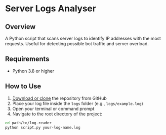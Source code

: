 # Server Logs Analyser

## Overview

A Python script that scans server logs to identify IP addresses with the most requests. Useful for detecting possible bot traffic and server overload.

## Requirements

- Python 3.8 or higher

## How to Use

1. [Download or clone](https://github.com/sakey01/log-reader) the repository from GitHub  
2. Place your log file inside the `logs` folder (e.g., `logs/example.log`)  
3. Open your terminal or command prompt  
4. Navigate to the root directory of the project:

```bash
cd path/to/log-reader
python script.py your-log-name.log